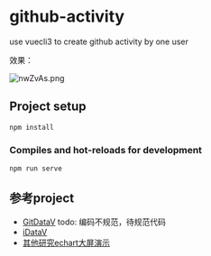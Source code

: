 # github-activity

use vuecli3 to create github activity by one user

效果：

![nwZvAs.png](https://s2.ax1x.com/2019/09/11/nwZvAs.png)

## Project setup
```
npm install
```

### Compiles and hot-reloads for development
```
npm run serve
```

## 参考project

- [GitDataV](https://github.com/HongqingCao/GitDataV)  todo: 编码不规范，待规范代码
- [iDataV](https://github.com/yyhsong/iDataV) 
- [其他研究echart大屏演示](https://github.com/qiutian00/large-screen-show) 



